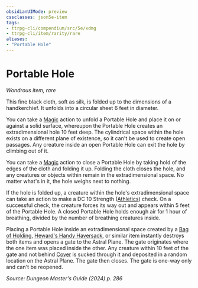 ```yaml
---
obsidianUIMode: preview
cssclasses: json5e-item
tags:
- ttrpg-cli/compendium/src/5e/xdmg
- ttrpg-cli/item/rarity/rare
aliases: 
- "Portable Hole"
---
```

# Portable Hole
*Wondrous item, rare*  


This fine black cloth, soft as silk, is folded up to the dimensions of a handkerchief. It unfolds into a circular sheet 6 feet in diameter.

You can take a [Magic](actions.md#Magic) action to unfold a Portable Hole and place it on or against a solid surface, whereupon the Portable Hole creates an extradimensional hole 10 feet deep. The cylindrical space within the hole exists on a different plane of existence, so it can't be used to create open passages. Any creature inside an open Portable Hole can exit the hole by climbing out of it.

You can take a [Magic](actions.md#Magic) action to close a Portable Hole by taking hold of the edges of the cloth and folding it up. Folding the cloth closes the hole, and any creatures or objects within remain in the extradimensional space. No matter what's in it, the hole weighs next to nothing.

If the hole is folded up, a creature within the hole's extradimensional space can take an action to make a DC 10 Strength ([Athletics](skills.md#Athletics)) check. On a successful check, the creature forces its way out and appears within 5 feet of the Portable Hole. A closed Portable Hole holds enough air for 1 hour of breathing, divided by the number of breathing creatures inside.

Placing a Portable Hole inside an extradimensional space created by a [Bag of Holding](bag-of-holding-xdmg.md), [Heward's Handy Haversack](hewards-handy-haversack-xdmg.md), or similar item instantly destroys both items and opens a gate to the Astral Plane. The gate originates where the one item was placed inside the other. Any creature within 10 feet of the gate and not behind [Cover](3-Compendium/CLI/rules/variant-rules/cover-xphb.md) is sucked through it and deposited in a random location on the Astral Plane. The gate then closes. The gate is one-way only and can't be reopened.

*Source: Dungeon Master's Guide (2024) p. 286*